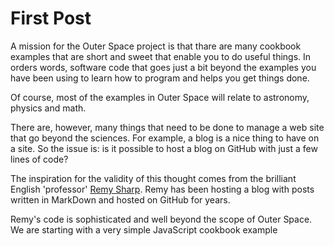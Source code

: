 First Post
===

A mission for the Outer Space project is that thare are many cookbook examples that are short and sweet that enable you to do useful things.
In orders words, software code that goes just a bit beyond the examples you have been using to learn how to program and helps you get things done.

Of course, most of the examples in Outer Space will relate to astronomy, physics and math.

There are, however, many things that need to be done to manage a web site that go beyond the sciences.
For example, a blog is a nice thing to have on a site. So the issue is: is it possible to host a blog on GitHub with just a few lines of code?

The inspiration for the validity of this thought comes from the brilliant English 'professor' [Remy Sharp]( http://remysharp.com ). 
Remy has been hosting a blog with posts written in MarkDown and hosted on GitHub for years.

Remy's code is sophisticated and well beyond the scope of Outer Space.
We are starting with a very simple JavaScript cookbook example

 